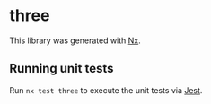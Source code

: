 # three

This library was generated with [Nx](https://nx.dev).

## Running unit tests

Run `nx test three` to execute the unit tests via [Jest](https://jestjs.io).
